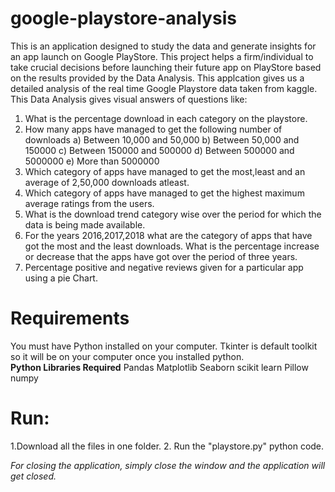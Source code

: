 # google-playstore-analysis

This is  an application designed to study the data and generate insights for an app launch on Google PlayStore.
This project helps a firm/individual to take crucial decisions before launching their future app on PlayStore based on the results provided by the Data Analysis.
This applcation gives us a detailed analysis of the real time Google Playstore data taken from kaggle. This Data Analysis gives visual answers of questions like:
1) What is the percentage download in each category on the playstore.
2) How many apps have managed to get the following number of downloads
a) Between 10,000 and 50,000
b) Between 50,000 and 150000
c) Between 150000 and 500000
d) Between 500000 and 5000000
e) More than 5000000
3) Which category of apps have managed to get the most,least and an average of 2,50,000 downloads atleast.
4) Which category of apps have managed to get the highest maximum average ratings from the users.
5) What is the download trend category wise over the period for which the data is being made available.
6) For the years 2016,2017,2018 what are the category of apps that have got the most and the least downloads. What is the percentage increase or decrease that the apps have got over the period of three years. 
7) Percentage positive and negative reviews given for a particular app using a pie Chart.


# Requirements 
You must have Python installed on your computer.
Tkinter is default toolkit so it will be on your computer once you installed python.  
**Python Libraries Required**
Pandas
Matplotlib
Seaborn
scikit learn
Pillow
numpy

# Run:
1.Download all the files in one folder.
2. Run the "playstore.py" python code.

_For closing the application, simply close the window and the application will get closed._

